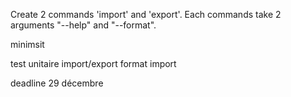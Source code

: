 Create 2 commands 'import' and 'export'. Each commands take 2 arguments "--help" and "--format".

minimsit

test unitaire import/export
format import

deadline 29 décembre